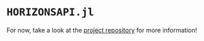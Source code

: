 # `HORIZONSAPI.jl`

For now, take a look at the [project repository](https://github.com/cadojo/HORIZONSAPI.jl/) for more 
information!

